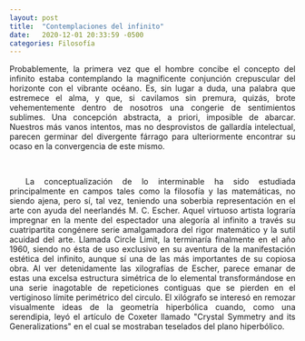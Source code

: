 ```yaml
---
layout: post
title:  "Contemplaciones del infinito"
date:   2020-12-01 20:33:59 -0500
categories: Filosofía
---
```

<p style='text-align: justify;'> Probablemente, la primera vez que el hombre concibe el concepto del infinito estaba contemplando la magnificente conjunción crepuscular del horizonte con el vibrante océano. Es, sin lugar a duda, una palabra que estremece el alma, y que, si cavilamos sin premura, quizás, brote vehementemente dentro de nosotros una congerie de sentimientos sublimes. Una concepción abstracta, a priori, imposible de abarcar. Nuestros más vanos intentos, mas no desprovistos de gallardía intelectual, parecen germinar del divergente fárrago para ulteriormente encontrar su ocaso en la convergencia de este mismo. 
<p>
<br>

<p style='text-align: justify; text-indent: 2em;'>
La conceptualización de lo interminable ha sido estudiada principalmente en campos tales como la filosofía y las matemáticas, no siendo ajena, pero sí, tal vez, teniendo una soberbia representación en el arte con ayuda del neerlandés M. C. Escher. Aquel virtuoso artista lograría impregnar en la mente del espectador una alegoría al infinito a través su cuatripartita congénere serie amalgamadora del rigor matemático y la sutil acuidad del arte. Llamada Circle Limit, la terminaría finalmente en el año 1960, siendo no ésta de uso exclusivo en su aventura de la manifestación estética del infinito, aunque sí una de las más importantes de su copiosa obra. Al ver detenidamente las xilografías de Escher, parece emanar de estas una excelsa estructura simétrica de lo elemental transformándose en una serie inagotable de repeticiones contiguas que se pierden en el vertiginoso límite perimétrico del circulo. El xilógrafo se interesó en remozar visualmente ideas de la geometría hiperbólica cuando, como una serendipia, leyó el artículo de Coxeter llamado "Crystal Symmetry and its Generalizations" en el cual se mostraban teselados del plano hiperbólico. </p>
